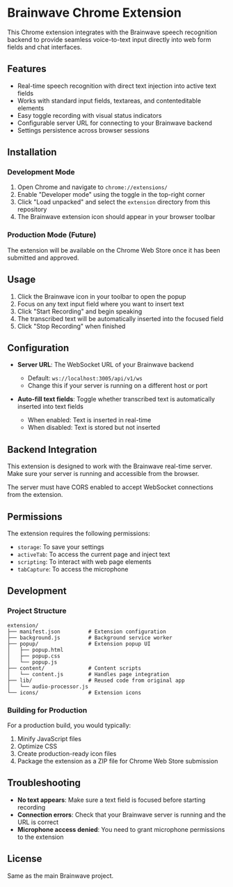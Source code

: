 # Brainwave Chrome Extension

This Chrome extension integrates with the Brainwave speech recognition backend to provide seamless voice-to-text input directly into web form fields and chat interfaces.

## Features

- Real-time speech recognition with direct text injection into active text fields
- Works with standard input fields, textareas, and contenteditable elements
- Easy toggle recording with visual status indicators
- Configurable server URL for connecting to your Brainwave backend
- Settings persistence across browser sessions

## Installation

### Development Mode

1. Open Chrome and navigate to `chrome://extensions/`
2. Enable "Developer mode" using the toggle in the top-right corner
3. Click "Load unpacked" and select the `extension` directory from this repository
4. The Brainwave extension icon should appear in your browser toolbar

### Production Mode (Future)

The extension will be available on the Chrome Web Store once it has been submitted and approved.

## Usage

1. Click the Brainwave icon in your toolbar to open the popup
2. Focus on any text input field where you want to insert text
3. Click "Start Recording" and begin speaking
4. The transcribed text will be automatically inserted into the focused field
5. Click "Stop Recording" when finished

## Configuration

- **Server URL**: The WebSocket URL of your Brainwave backend
  - Default: `ws://localhost:3005/api/v1/ws`
  - Change this if your server is running on a different host or port

- **Auto-fill text fields**: Toggle whether transcribed text is automatically inserted into text fields
  - When enabled: Text is inserted in real-time
  - When disabled: Text is stored but not inserted

## Backend Integration

This extension is designed to work with the Brainwave real-time server. Make sure your server is running and accessible from the browser.

The server must have CORS enabled to accept WebSocket connections from the extension.

## Permissions

The extension requires the following permissions:

- `storage`: To save your settings
- `activeTab`: To access the current page and inject text
- `scripting`: To interact with web page elements
- `tabCapture`: To access the microphone

## Development

### Project Structure

```
extension/
├── manifest.json         # Extension configuration
├── background.js         # Background service worker
├── popup/                # Extension popup UI
│   ├── popup.html
│   ├── popup.css
│   └── popup.js
├── content/              # Content scripts
│   └── content.js        # Handles page integration
├── lib/                  # Reused code from original app
│   └── audio-processor.js
└── icons/                # Extension icons
```

### Building for Production

For a production build, you would typically:

1. Minify JavaScript files
2. Optimize CSS
3. Create production-ready icon files
4. Package the extension as a ZIP file for Chrome Web Store submission

## Troubleshooting

- **No text appears**: Make sure a text field is focused before starting recording
- **Connection errors**: Check that your Brainwave server is running and the URL is correct
- **Microphone access denied**: You need to grant microphone permissions to the extension

## License

Same as the main Brainwave project. 